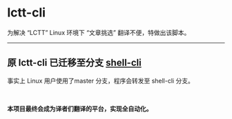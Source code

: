 # lctt-cli


为解决 “LCTT” Linux 环境下 “文章挑选” 翻译不便，特做出该脚本。

---------------

## 原 lctt-cli 已迁移至分支 [shell-cli](https://github.com/LCTT/lctt-cli/tree/shell-cli)

事实上 Linux 用户使用了master 分支，程序会转发至 shell-cli 分支。


</br>

**本项目最终会成为译者们翻译的平台，实现全自动化。**
